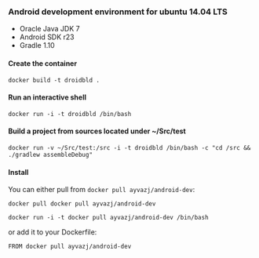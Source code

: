 ### Android development environment for ubuntu 14.04 LTS

* Oracle Java JDK 7
* Android SDK r23
* Gradle 1.10

#### Create the container

```
docker build -t droidbld .
```

#### Run an interactive shell

```
docker run -i -t droidbld /bin/bash
```

#### Build a project from sources located under ~/Src/test

```
docker run -v ~/Src/test:/src -i -t droidbld /bin/bash -c "cd /src && ./gradlew assembleDebug"
```


#### Install

You can either pull from `docker pull ayvazj/android-dev`:

```
docker pull docker pull ayvazj/android-dev
```

```
docker run -i -t docker pull ayvazj/android-dev /bin/bash
```

or add it to your Dockerfile:

```
FROM docker pull ayvazj/android-dev
```

